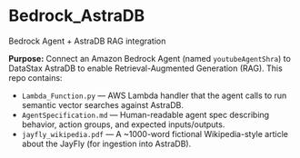 # Bedrock_AstraDB 
Bedrock Agent + AstraDB RAG integration

**Purpose:** Connect an Amazon Bedrock Agent (named `youtubeAgentShra`) to DataStax AstraDB to enable Retrieval-Augmented Generation (RAG). This repo contains:

* `Lambda_Function.py` — AWS Lambda handler that the agent calls to run semantic vector searches against AstraDB.
* `AgentSpecification.md` — Human-readable agent spec describing behavior, action groups, and expected inputs/outputs.
* `jayfly_wikipedia.pdf` — A ~1000-word fictional Wikipedia-style article about the JayFly (for ingestion into AstraDB).
